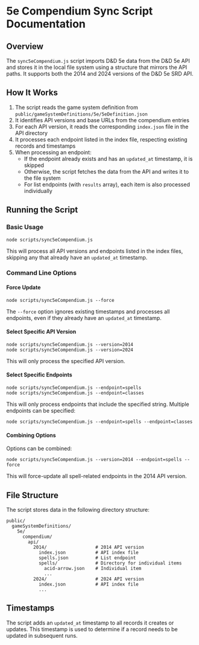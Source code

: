 # 5e Compendium Sync Script Documentation

## Overview

The `sync5eCompendium.js` script imports D&D 5e data from the D&D 5e API and stores it in the local file system using a structure that mirrors the API paths. It supports both the 2014 and 2024 versions of the D&D 5e SRD API.

## How It Works

1. The script reads the game system definition from `public/gameSystemDefinitions/5e/5eDefinition.json`
2. It identifies API versions and base URLs from the compendium entries
3. For each API version, it reads the corresponding `index.json` file in the API directory
4. It processes each endpoint listed in the index file, respecting existing records and timestamps
5. When processing an endpoint:
   - If the endpoint already exists and has an `updated_at` timestamp, it is skipped
   - Otherwise, the script fetches the data from the API and writes it to the file system
   - For list endpoints (with `results` array), each item is also processed individually

## Running the Script

### Basic Usage

```
node scripts/sync5eCompendium.js
```

This will process all API versions and endpoints listed in the index files, skipping any that already have an `updated_at` timestamp.

### Command Line Options

#### Force Update

```
node scripts/sync5eCompendium.js --force
```

The `--force` option ignores existing timestamps and processes all endpoints, even if they already have an `updated_at` timestamp.

#### Select Specific API Version

```
node scripts/sync5eCompendium.js --version=2014
node scripts/sync5eCompendium.js --version=2024
```

This will only process the specified API version.

#### Select Specific Endpoints

```
node scripts/sync5eCompendium.js --endpoint=spells
node scripts/sync5eCompendium.js --endpoint=classes
```

This will only process endpoints that include the specified string. Multiple endpoints can be specified:

```
node scripts/sync5eCompendium.js --endpoint=spells --endpoint=classes
```

#### Combining Options

Options can be combined:

```
node scripts/sync5eCompendium.js --version=2014 --endpoint=spells --force
```

This will force-update all spell-related endpoints in the 2014 API version.

## File Structure

The script stores data in the following directory structure:

```
public/
  gameSystemDefinitions/
    5e/
      compendium/
        api/
          2014/                  # 2014 API version
            index.json           # API index file
            spells.json          # List endpoint
            spells/              # Directory for individual items
              acid-arrow.json    # Individual item
              ...
          2024/                  # 2024 API version
            index.json           # API index file
            ...
```

## Timestamps

The script adds an `updated_at` timestamp to all records it creates or updates. This timestamp is used to determine if a record needs to be updated in subsequent runs.
